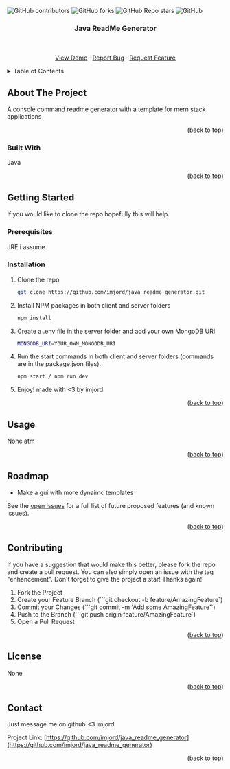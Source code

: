 ![GitHub contributors](https://img.shields.io/github/contributors/imjord/java_readme_generator?color=%23454B1B&label=CONTRIBUTORS%20%3C3&style=for-the-badge)
![GitHub forks](https://img.shields.io/github/forks/imjord/java_readme_generator?style=for-the-badge)
![GitHub Repo stars](https://img.shields.io/github/stars/imjord/java_readme_generator?style=for-the-badge)
![GitHub](https://img.shields.io/github/license/imjord/java_readme_generator?style=for-the-badge)

  <div align="center">
  <h3 align="center">Java ReadMe Generator</h3>
  <p align="center">
  <br />
  <br />
  <a href="https://github.com/imjord/java_readme_generator">View Demo</a>
   ·
        <a href="https://github.com/imjord/java_readme_generator/issues">Report Bug</a>
        ·
        <a href="https://github.com/imjord/java_readme_generator/issues">Request Feature</a>
      </p>
    </div>

  <!-- TABLE OF CONTENT -->
  <details>
      <summary>Table of Contents</summary>
      <ol>
        <li>
          <a href="#about-the-project">About The Project</a>
          <ul>
            <li><a href="#built-with">Built With</a></li>
          </ul>
        </li>
        <li>
          <a href="#getting-started">Getting Started</a>
          <ul>
            <li><a href="#prerequisites">Prerequisites</a></li>
            <li><a href="#installation">Installation</a></li>
          </ul>
        </li>
        <li><a href="#usage">Usage</a></li>
        <li><a href="#roadmap">Roadmap</a></li>
        <li><a href="#contributing">Contributing</a></li>
        <li><a href="#license">License</a></li>
        <li><a href="#contact">Contact</a></li>
      </ol>
    </details>
    
    
  <!-- ABOUT THE PROJECT -->
  ## About The Project
    
    
    
    
  A console command readme generator with a template for mern stack applications
    
    
    
  <p align="right">(<a href="#readme-top">back to top</a>)</p>
    
    
    
  ### Built With
    
    
    
  Java
    
  <p align="right">(<a href="#readme-top">back to top</a>)</p>
    
    
    
  <!-- GETTING STARTED -->
  ## Getting Started
    
  If you would like to clone the repo hopefully this will help.
    
  ### Prerequisites
    
  JRE i assume
    
  ### Installation
    
  1. Clone the repo
        ```sh
        git clone https://github.com/imjord/java_readme_generator.git
        ```
  2. Install NPM packages in both client and server folders
        ```sh
        npm install
        ```
  3. Create a .env file in the server folder and add your own MongoDB URI
        ```sh
        MONGODB_URI=YOUR_OWN_MONGODB_URI
        ```
  4. Run the start commands in both client and server folders (commands are in the package.json files).
        ```sh
        npm start / npm run dev
        ```
  5. Enjoy! made with <3 by imjord
  <p align="right">(<a href="#readme-top">back to top</a>)</p>
    
    
    
  <!-- USAGE EXAMPLES -->
  ## Usage
    
  None atm
  <p align="right">(<a href="#readme-top">back to top</a>)</p>
    
    
    
   <!-- ROADMAP -->
   ## Roadmap
    
  - Make a gui with more dynaimc templates
    
    
  See the [open issues](https://github.com/imjord/java_readme_generator/issues) for a full list of future proposed features (and known issues).
    
   <p align="right">(<a href="#readme-top">back to top</a>)</p>
    
    
    
   <!-- CONTRIBUTING -->
   ## Contributing
    
  If you have a suggestion that would make this better, please fork the repo and create a pull request. You can also simply open an issue with the tag "enhancement".
  Don't forget to give the project a star! Thanks again!
    
  1. Fork the Project
  2. Create your Feature Branch (```git checkout -b feature/AmazingFeature`)
  3. Commit your Changes (```git commit -m 'Add some AmazingFeature'`)
  4. Push to the Branch (```git push origin feature/AmazingFeature`)
  5. Open a Pull Request
    
   <p align="right">(<a href="#readme-top">back to top</a>)</p>
    
    
    
   <!-- LICENSE -->
   ## License
    
  None
    
   <p align="right">(<a href="#readme-top">back to top</a>)</p>
    
    
    
   <!-- CONTACT -->
   ## Contact
    
  Just message me on github <3 imjord
    
  Project Link: [https://github.com/imjord/java_readme_generator](https://github.com/imjord/java_readme_generator)
    
   <p align="right">(<a href="#readme-top">back to top</a>)</p>

